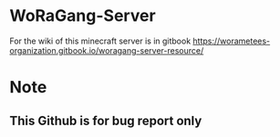# WoRaGang-Server
 For the wiki of this minecraft server is in gitbook https://worametees-organization.gitbook.io/woragang-server-resource/


# Note
## This Github is for bug report only
